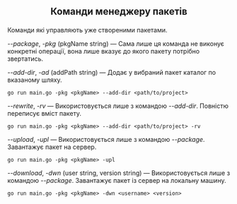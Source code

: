 ## <p style="text-align: center;">Команди менеджеру пакетів</p>
Команди які управляють уже створеними пакетами.

_--package_, _-pkg_ (pkgName string) — Сама лише ця команда не виконує конкретні операції, вона лише вказує до якого
пакету потрібно звертатись.<br>

_--add-dir_, _-ad_ (addPath string) — Додає у вибраний пакет каталог по вказаному шляху.
````
go run main.go -pkg <pkgName> --add-dir <path/to/project>
````

_--rewrite_, _-rv_ — Використовується лише з командою _--add-dir_. Повністю переписує вміст пакету.
````
go run main.go -pkg <pkgName> --add-dir <path/to/project> -rv
````

_--upload_, _-upl_ — Використовується лише з командою _--package_. Завантажує пакет на сервер.
````
go run main.go -pkg <pkgName> -upl
````

_--download_, _-dwn_ (user string, version string) — Використовується лише з командою _--package_. Завантажує пакет із сервер на локальну машину.
````
go run main.go -pkg <pkgName> -dwn <username> <version>
````